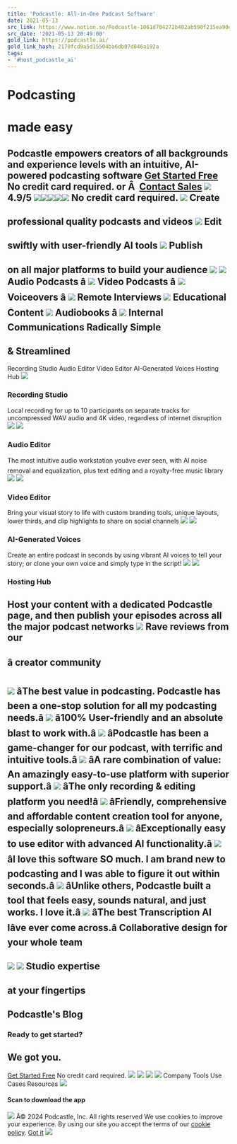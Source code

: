 ```yaml
---
title: 'Podcastle: All-in-One Podcast Software'
date: 2021-05-13
src_link: https://www.notion.so/Podcastle-1061d704272b402ab590f215ea90edbd
src_date: '2021-05-13 20:49:00'
gold_link: https://podcastle.ai/
gold_link_hash: 2170fcd9a5d15504ba6db07d846a192a
tags:
- '#host_podcastle_ai'
---
```



Podcasting
==========


made easy
=========

Podcastle empowers creators of all backgrounds and experience levels with an intuitive, AI-powered podcasting software
[Get Started Free](#)
No credit card required.
or Â 
[Contact Sales](sales)
![](./images/G2-logo.svg)
4.9/5
![](./images/Star.svg)![](./images/Star.svg)![](./images/Star.svg)![](./images/Star.svg)![](./images/Star.svg)
No credit card required.
[![](./images/ios-black.svg)](https://apps.apple.com/am/app/podcastle-podcast-interviews/id1576384002)
Create
------


professional quality podcasts and videos
![](./images/create-img.png)
Edit
----


swiftly with user-friendly AI tools
![](./images/edit-img.png)
Publish
-------


on all major platforms to build your audience
![](./images/publish-img.png)
![](./images/audio-icon.svg)
Audio Podcasts
â
![](./images/video.svg)
Video Podcasts
â
![](./images/remote-interviews.svg)
Voiceovers
â
![](./images/webinars.svg)
Remote Interviews
![](./images/education.svg)
Educational Content
![](./images/audiobook.svg)
Audiobooks
â
![](./images/communications.svg)
Internal Communications
Radically Simple
----------------


& Streamlined
-------------


Recording Studio
Audio Editor
Video Editor
AI-Generated Voices
Hosting Hub
![](./images/product-recording.png)
### Recording Studio


Local recording for up to 10 participants on separate tracks for uncompressed WAV audio and 4K video, regardless of internet disruption
![](./images/webanim-01-Recording-2.png)
![](./images/product-audio-editor.png)
### Audio Editor


The most intuitive audio workstation youâve ever seen, with AI noise removal and equalization, plus text editing and a royalty-free music library
![](./images/thumb-05-Editing.png)
![](./images/product-video-editor.png)
### Video Editor


Bring your visual story to life with custom branding tools, unique layouts, lower thirds, and clip highlights to share on social channels
![](./images/thumb-03-Video-Editor.png)
![](./images/product-ai-generated-voices.png)
### AI-Generated Voices


Create an entire podcast in seconds by using vibrant AI voices to tell your story; or clone your own voice and simply type in the script!
![](./images/thumb-04-Digital-Voice.png)
![](./images/product-hosting-hub.png)
### Hosting Hub


Host your content with a dedicated Podcastle page, and then publish your episodes across all the major podcast networks
![](./images/thumb-02-Hosting.png)
Rave reviews from our
---------------------


â creator community
---------------------


![](./images/G2.svg)
**âThe best value in podcasting. Podcastle has been a one-stop solution for all my podcasting needs.â**
![](./images/G2.svg)
**â100% User-friendly and an absolute blast to work with.â**
![](./images/G2.svg)
**âPodcastle has been a game-changer for our podcast, with terrific and intuitive tools.â**
![](./images/G2.svg)
**âA rare combination of value: An amazingly easy-to-use platform with superior support.â**
![](./images/instagram-in-review.svg)
**âThe only recording & editing platform you need!â**
![](./images/G2.svg)
**âFriendly, comprehensive and affordable content creation tool for anyone, especially solopreneurs.â**
![](./images/G2.svg)
**âExceptionally easy to use editor with advanced AI functionality.â**
![](./images/product-hunt-in-review.svg)
**âI love this software SO much. I am brand new to podcasting and I was able to figure it out within seconds.â**
![](./images/G2.svg)
**âUnlike others, Podcastle built a tool that feels easy, sounds natural, and just works. I love it.â**
![](./images/G2.svg)
**âThe best Transcription AI Iâve ever come across.â**
Collaborative design for your whole team
----------------------------------------


![](./images/collab-cursor-2.png)
![](./images/collab-cursor-1.png)
Studio expertise
----------------


at your fingertips
------------------


Podcastle's Blog
----------------


### Ready to get started?


We got you.
-----------


[Get Started Free](#)
No credit card required.
![](./images/Badges-new.png)
![](./images/video-thumbnail.png)
![](./images/play-v2.svg)
[![](./images/brand-logo.svg)](./)
Company
Tools
Use Cases
Resources
![](./images/ios-app-img.svg)
#### Scan to download the app

![](./images/qr-qrcode.png)
Â© 2024 Podcastle, Inc. All rights reserved
We use cookies to improve your experience. By using our site you accept the terms of our [cookie policy](cookie-policy).
[Got it](#)
![](./images/close-layer.svg)